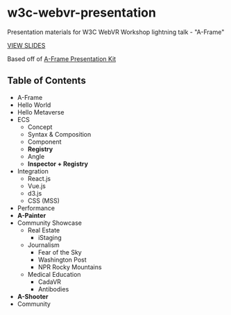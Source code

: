 # w3c-webvr-presentation

Presentation materials for W3C WebVR Workshop lightning talk - "A-Frame"

[VIEW SLIDES](https://ngokevin.github.io/w3c-webvr-presentation/)

Based off of [A-Frame Presentation Kit](https://github.com/aframevr/aframe-presentation-kit)

## Table of Contents

- A-Frame
- Hello World
- Hello Metaverse
- ECS
  - Concept
  - Syntax & Composition
  - Component
  - **Registry**
  - Angle
  - **Inspector + Registry**
- Integration
  - React.js
  - Vue.js
  - d3.js
  - CSS (MSS)
- Performance
- **A-Painter**
- Community Showcase
  - Real Estate
    - iStaging
  - Journalism
    - Fear of the Sky
    - Washington Post
    - NPR Rocky Mountains
  - Medical Education
    - CadaVR
    - Antibodies
- **A-Shooter**
- Community
